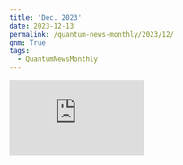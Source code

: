 ```yaml
---
title: 'Dec. 2023'
date: 2023-12-13
permalink: /quantum-news-monthly/2023/12/
qnm: True
tags:
  - QuantumNewsMonthly
---
```


<iframe width="240" height="135" src="https://www.youtube.com/embed/W1FStSifSE8?si=Y3Aa0NjhXI3XlDBE" title="YouTube video player" frameborder="0" allow="accelerometer; autoplay; clipboard-write; encrypted-media; gyroscope; picture-in-picture; web-share" allowfullscreen="allowfullscreen"></iframe> 